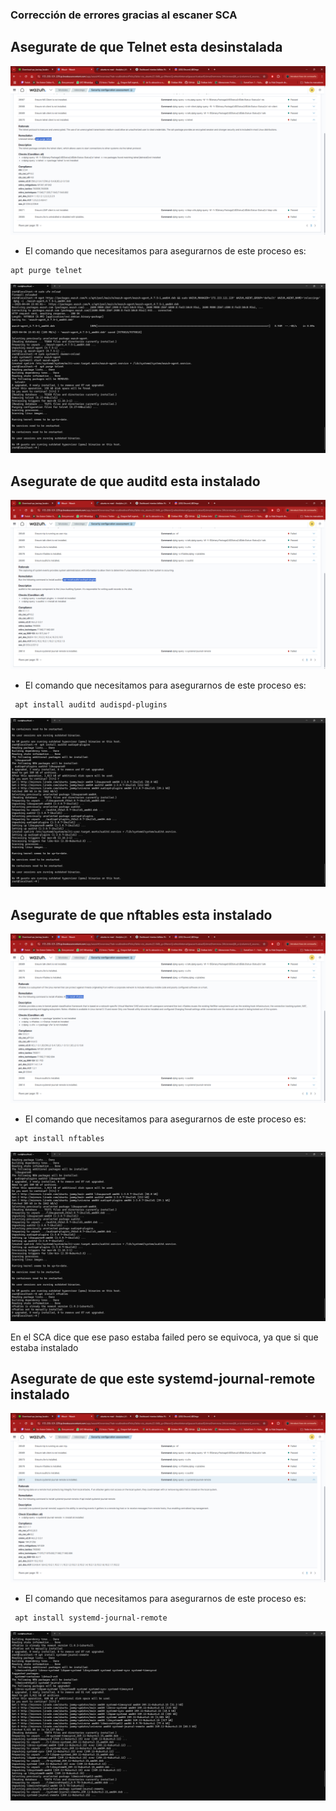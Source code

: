 ### Corrección de errores gracias al escaner SCA

## Asegurate de que Telnet esta desinstalada


![alt text](image.png)

- El comando que necesitamos para asegurarnos de este proceso es:
```
apt purge telnet
```

![alt text](image-1.png)

## Asegurate de que auditd esta instalado



![alt text](image-2.png)

- El comando que necesitamos para asegurarnos de este proceso es:
```
 apt install auditd audispd-plugins
```

![alt text](image-3.png)

## Asegurate de que nftables esta instalado

![alt text](image-4.png)


- El comando que necesitamos para asegurarnos de este proceso es:
```
 apt install nftables
```

![alt text](image-5.png)

En el SCA dice que ese paso estaba failed pero se equivoca, ya que si que estaba instalado

## Asegurate de que este systemd-journal-remote instalado

![alt text](image-6.png)

- El comando que necesitamos para asegurarnos de este proceso es:
```
 apt install systemd-journal-remote
```

![alt text](image-7.png)
